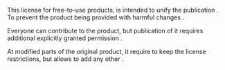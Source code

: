 
This license for free-to-use products, is intended to unify the publication . To prevent the product being provided with harmful changes .

Everyone can contribute to the product, but publication of it requires additional explicitly granted permission .

At modified parts of the original product, it require to keep the license restrictions, but allows to add any other .
